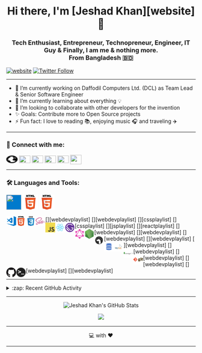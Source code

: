 <h1 align="center">Hi there, I'm [Jeshad Khan][website] 👋</h1>

<h3 align="center">Tech Enthusiast, Entrepreneur, Technopreneur, Engineer, IT Guy & Finally, I am me & nothing more. <br/>From Bangladesh 🇧🇩</h3>

[![website](https://img.shields.io/website?label=JeshadKhan.com&style=for-the-badge&url=https%3A%2F%2Fjeshadkhan.com)](https://jeshadkhan.com)
[![Twitter Follow](https://img.shields.io/twitter/follow/jeshadkhan?color=1DA1F2&logo=twitter&style=for-the-badge)](https://twitter.com/intent/follow?original_referer=https%3A%2F%2Fgithub.com%2FJeshadKhan&screen_name=JeshadKhan)

---

- 🔭 I’m currently working on Daffodil Computers Ltd. (DCL) as Team Lead & Senior Software Engineer 
- 🌱 I’m currently learning about everything 💡
- 👯 I’m looking to collaborate with other developers for the invention
- ✨ Goals: Contribute more to Open Source projects
- ⚡ Fun fact: I love to reading 📚, enjoying music 🎧 and traveling ✈️

---

### 🔌 Connect with me:
<p>
  <a style="text-decoration: none;" href="https://jeshadkhan.github.io" target="blank" title="Personal Portfolio">
    <img align="center" src="https://raw.githubusercontent.com/iconic/open-iconic/master/svg/globe.svg" height="20" width="30" />
  </a>  
  <a style="text-decoration: none;" href="https://linkedin.com/in/jeshadkhan" target="blank" title="LinkedIn">
    <img align="center" src="https://cdn.jsdelivr.net/npm/simple-icons@3.0.1/icons/linkedin.svg" height="20" width="30" />
  </a>
  <a style="text-decoration: none;" href="https://github.com/jeshadkhan" target="blank" title="GutHub">
    <img align="center" src="https://cdn.jsdelivr.net/npm/simple-icons@3.0.1/icons/github.svg" height="20" width="30" />
  </a>
  <a style="text-decoration: none;" href="https://twitter.com/jeshadkhan" target="blank" title="Twitter">
    <img align="center" src="https://cdn.jsdelivr.net/npm/simple-icons@3.0.1/icons/twitter.svg" height="20" width="30" />
  </a>
  <a style="text-decoration: none;" href="https://facebook.com/jeshadkhan" target="blank" title="Facebook">
    <img align="center" src="https://cdn.jsdelivr.net/npm/simple-icons@3.0.1/icons/facebook.svg" height="20" width="30" />
  </a>
  <a style="text-decoration: none;" href="https://youtube.com/jeshadkhan" target="blank" title="YouTube">
    <img align="center" src="https://cdn.jsdelivr.net/npm/simple-icons@3.0.1/icons/youtube.svg" height="25" width="30" />
  </a>
</p>

---

### 🛠️ Languages and Tools:
<p>
  <img width="40" height="40" src="https://cdn.jsdelivr.net/npm/simple-icons@3.0.1/icons/visualstudiocode.svg" style="background-color: #007ACC"/>
  <img width="40" height="40" src="https://raw.githubusercontent.com/devicons/devicon/master/icons/html5/html5-original-wordmark.svg"/>
  <img width="40" height="40" src="https://raw.githubusercontent.com/devicons/devicon/master/icons/html5/html5-original-wordmark.svg"/>
</p>




[<img align="left" alt="Visual Studio Code" width="26px" src="https://raw.githubusercontent.com/github/explore/80688e429a7d4ef2fca1e82350fe8e3517d3494d/topics/visual-studio-code/visual-studio-code.png" />][webdevplaylist]
[<img align="left" alt="HTML5" width="26px" src="https://raw.githubusercontent.com/github/explore/80688e429a7d4ef2fca1e82350fe8e3517d3494d/topics/html/html.png" />][webdevplaylist]
[<img align="left" alt="CSS3" width="26px" src="https://raw.githubusercontent.com/github/explore/80688e429a7d4ef2fca1e82350fe8e3517d3494d/topics/css/css.png" />][cssplaylist]
[<img align="left" alt="Sass" width="26px" src="https://raw.githubusercontent.com/github/explore/80688e429a7d4ef2fca1e82350fe8e3517d3494d/topics/sass/sass.png" />][cssplaylist]
[<img align="left" alt="JavaScript" width="26px" src="https://raw.githubusercontent.com/github/explore/80688e429a7d4ef2fca1e82350fe8e3517d3494d/topics/javascript/javascript.png" />][jsplaylist]
[<img align="left" alt="React" width="26px" src="https://raw.githubusercontent.com/github/explore/80688e429a7d4ef2fca1e82350fe8e3517d3494d/topics/react/react.png" />][reactplaylist]
[<img align="left" alt="Gatsby" width="26px" src="https://raw.githubusercontent.com/github/explore/e94815998e4e0713912fed477a1f346ec04c3da2/topics/gatsby/gatsby.png" />][webdevplaylist]
[<img align="left" alt="GraphQL" width="26px" src="https://raw.githubusercontent.com/github/explore/80688e429a7d4ef2fca1e82350fe8e3517d3494d/topics/graphql/graphql.png" />][webdevplaylist]
[<img align="left" alt="Node.js" width="26px" src="https://raw.githubusercontent.com/github/explore/80688e429a7d4ef2fca1e82350fe8e3517d3494d/topics/nodejs/nodejs.png" />][webdevplaylist]
[<img align="left" alt="Deno" width="26px" src="https://raw.githubusercontent.com/github/explore/361e2821e2dea67711cde99c9c40ed357061cf27/topics/deno/deno.png" />][webdevplaylist]
[<img align="left" alt="SQL" width="26px" src="https://raw.githubusercontent.com/github/explore/80688e429a7d4ef2fca1e82350fe8e3517d3494d/topics/sql/sql.png" />][webdevplaylist]
[<img align="left" alt="MySQL" width="26px" src="https://raw.githubusercontent.com/github/explore/80688e429a7d4ef2fca1e82350fe8e3517d3494d/topics/mysql/mysql.png" />][webdevplaylist]
[<img align="left" alt="MongoDB" width="26px" src="https://raw.githubusercontent.com/github/explore/80688e429a7d4ef2fca1e82350fe8e3517d3494d/topics/mongodb/mongodb.png" />][webdevplaylist]
[<img align="left" alt="Git" width="26px" src="https://raw.githubusercontent.com/github/explore/80688e429a7d4ef2fca1e82350fe8e3517d3494d/topics/git/git.png" />][webdevplaylist]
[<img align="left" alt="GitHub" width="26px" src="https://raw.githubusercontent.com/github/explore/78df643247d429f6cc873026c0622819ad797942/topics/github/github.png" />][webdevplaylist]
[<img align="left" alt="Terminal" width="26px" src="https://raw.githubusercontent.com/github/explore/80688e429a7d4ef2fca1e82350fe8e3517d3494d/topics/terminal/terminal.png" />][webdevplaylist]

---

<!--
### 📕 Latest Blog Posts

- [📝 Title 1](https://www.youtube.com/watch?v=7o5oMD9BCjs)
- [📝 Title 2](https://www.youtube.com/watch?v=7o5oMD9BCjs)

➡️ [More...](http://JeshadKhan.com)


--- 
-->

<details>
  <summary>:zap: Recent GitHub Activity</summary>
  
<!--START_SECTION:activity-->
1. ❗️ Closed issue [#8](https://github.com/codeSTACKr/free-developer-resources/issues/8) in [codeSTACKr/free-developer-resources](https://github.com/codeSTACKr/free-developer-resources)
2. 🗣 Commented on [#8](https://github.com/codeSTACKr/free-developer-resources/issues/8) in [codeSTACKr/free-developer-resources](https://github.com/codeSTACKr/free-developer-resources)
3. 🗣 Commented on [#7](https://github.com/codeSTACKr/free-developer-resources/issues/7) in [codeSTACKr/free-developer-resources](https://github.com/codeSTACKr/free-developer-resources)
4. 🎉 Merged PR [#7](https://github.com/codeSTACKr/free-developer-resources/pull/7) in [codeSTACKr/free-developer-resources](https://github.com/codeSTACKr/free-developer-resources)
5. 🗣 Commented on [#3](https://github.com/codeSTACKr/codestackr-vscode-theme/issues/3) in [codeSTACKr/codestackr-vscode-theme](https://github.com/codeSTACKr/codestackr-vscode-theme)
<!--END_SECTION:activity-->

</details>

---

<p align="center">
  <img alt="Jeshad Khan's GitHub Stats" src="https://github-readme-stats.vercel.app/api?username=jeshadkhan&show_icons=true&hide_border=true" />
</p>
<p align="center">
  <img src="https://github-readme-stats.vercel.app/api/top-langs/?username=jeshadkhan&layout=compact&hide_border=true" />
</p>

---
<p align="center">
💻 with ❤️
</p>
<hr/>
